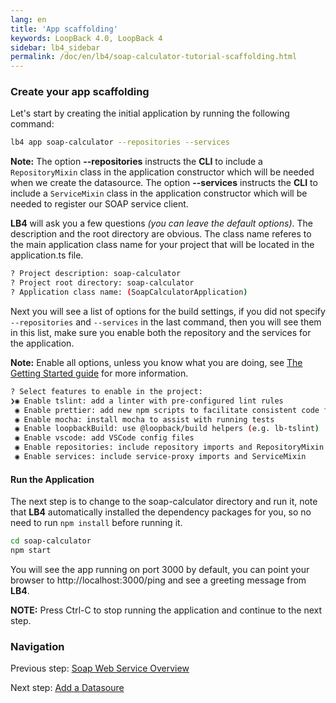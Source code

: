 ```yaml
---
lang: en
title: 'App scaffolding'
keywords: LoopBack 4.0, LoopBack 4
sidebar: lb4_sidebar
permalink: /doc/en/lb4/soap-calculator-tutorial-scaffolding.html
---
```


### Create your app scaffolding

Let's start by creating the initial application by running the following
command:

```sh
lb4 app soap-calculator --repositories --services
```

**Note:** The option **--repositories** instructs the **CLI** to include a
`RepositoryMixin` class in the application constructor which will be needed when
we create the datasource. The option **--services** instructs the **CLI** to
include a `ServiceMixin` class in the application constructor which will be
needed to register our SOAP service client.

**LB4** will ask you a few questions _(you can leave the default options)_. The
description and the root directory are obvious. The class name referes to the
main application class name for your project that will be located in the
application.ts file.

```sh
? Project description: soap-calculator
? Project root directory: soap-calculator
? Application class name: (SoapCalculatorApplication)
```

Next you will see a list of options for the build settings, if you did not
specify `--repositories` and `--services` in the last command, then you will see
them in this list, make sure you enable both the repository and the services for
the application.

**Note:** Enable all options, unless you know what you are doing, see
[The Getting Started guide](Getting-started.md) for more information.

```sh
? Select features to enable in the project:
❯◉ Enable tslint: add a linter with pre-configured lint rules
 ◉ Enable prettier: add new npm scripts to facilitate consistent code formatting
 ◉ Enable mocha: install mocha to assist with running tests
 ◉ Enable loopbackBuild: use @loopback/build helpers (e.g. lb-tslint)
 ◉ Enable vscode: add VSCode config files
 ◉ Enable repositories: include repository imports and RepositoryMixin
 ◉ Enable services: include service-proxy imports and ServiceMixin
```

#### Run the Application

The next step is to change to the soap-calculator directory and run it, note
that **LB4** automatically installed the dependency packages for you, so no need
to run `npm install` before running it.

```sh
cd soap-calculator
npm start
```

You will see the app running on port 3000 by default, you can point your browser
to http://localhost:3000/ping and see a greeting message from **LB4**.

**NOTE:** Press Ctrl-C to stop running the application and continue to the next
step.

### Navigation

Previous step:
[Soap Web Service Overview](soap-calculator-tutorial-web-service-overview.md)

Next step: [Add a Datasoure](soap-calculator-tutorial-add-datasource.md)
